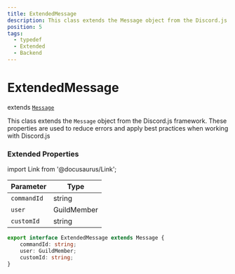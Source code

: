 ```yaml
---
title: ExtendedMessage
description: This class extends the Message object from the Discord.js framework. These properties are used to reduce errors and apply best practices when working with Discord.js
position: 5
tags:
  - typedef
  - Extended
  - Backend
---
```


# ExtendedMessage
extends [`Message`](https://old.discordjs.dev/#/docs/discord.js/main/class/Message)

This class extends the `Message` object from the Discord.js framework.
These properties are used to reduce errors and apply best practices when working with Discord.js

### Extended Properties

import Link from '@docusaurus/Link';

| Parameter | Type |
| --------- | ---- |
| `commandId`   | <Link to="https://developer.mozilla.org/en-US/docs/Web/JavaScript/Reference/Global_Objects/String">string</Link> |
| `user`   | <Link to="https://old.discordjs.dev/#/docs/discord.js/main/class/GuildMember">GuildMember</Link> |
| `customId`   | <Link to="https://developer.mozilla.org/en-US/docs/Web/JavaScript/Reference/Global_Objects/String">string</Link> |

```ts
export interface ExtendedMessage extends Message {
	commandId: string;
	user: GuildMember;
	customId: string;
}
```
